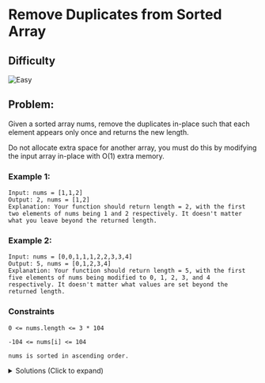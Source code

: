 # Remove Duplicates from Sorted Array

## Difficulty

![Easy](https://img.shields.io/badge/easy-5cb85c?style=for-the-badge&logoColor=white)

## Problem:

Given a sorted array nums, remove the duplicates in-place such that each element appears only once and returns the new length.

Do not allocate extra space for another array, you must do this by modifying the input array in-place with O(1) extra memory.

### Example 1:

```
Input: nums = [1,1,2]
Output: 2, nums = [1,2]
Explanation: Your function should return length = 2, with the first two elements of nums being 1 and 2 respectively. It doesn't matter what you leave beyond the returned length.
```

### Example 2:

```
Input: nums = [0,0,1,1,1,2,2,3,3,4]
Output: 5, nums = [0,1,2,3,4]
Explanation: Your function should return length = 5, with the first five elements of nums being modified to 0, 1, 2, 3, and 4 respectively. It doesn't matter what values are set beyond the returned length.
```

### Constraints

`0 <= nums.length <= 3 * 104`

`-104 <= nums[i] <= 104`

`nums is sorted in ascending order.`

<details>
  <summary>Solutions (Click to expand)</summary>

### Explanation

#### Two pointers

If we want to modify the array in place, we can partition it into two parts.

1. The first part will be an array of all unique numbers
2. The second part will be be an array of all duplicate numbers

Our goal as we iterate over the array is to put all of the numbers haven't seen yet in the left half and all the numbers we've already seen in the right half of the array

```
nums = [0,0,1,1,1,2,2,3,3,4]

// partitioned
[0,1,2,3,4 | 0,1,1,2,3]
```

We can partition the array using a pointer. All of the numbers up to the left of the pointers are unique and all of the number to the right at duplicates.

```
[0,1,2,3,4,0,1,1,2,3]
         ^
```

Once we finish iterating over the array, we can return the index of our partitioning pointer as the length of the unique array.

We'll need a way to keep track of all numbers seen. We can obviously use a Set, but we also do this constant memory

Since we know that the input array is sorted we can conclude that every time we come across a greater number than the last we've seen, it is a brand new number.

Proof:

Imagine reading an infinite stream of sorted numbers, we want to keep track of how many unique numbers we've seen. We can do so by keeping track of every time the next number we receive is greater than the last one we've received.

```

i = 0
j = 0

[0,0,1,1,1,2,2,3,3,4] // Here the number at both pointers are the same, they must be duplicates
 ^ ^

i = 0
j = 1

[0,0,1,1,1,2,2,3,3,4] // Here the number at j is greater than the number at i. We have not seen 1 before and we can move 1 to the left half of the array
 ^   ^

i = 1
j = 1

[0,1,1,1,1,2,2,3,3,4]
   ^ ^
...

i = 3
j = 4

[0,1,2,3,0,1,1,2,3,4] // Here the number at j is greater than the number at i
       ^           ^
```

Time: `O(N)` Where `N` is the length of the input array

Space: `O(1)`

- [JavaScript](./remove-duplicates-from-sorted-array.js)
- [TypeScript](./remove-duplicates-from-sorted-array.ts)
- [Java](./remove-duplicates-from-sorted-array.java)
- [Go](./remove-duplicates-from-sorted-array.go)
</details>
